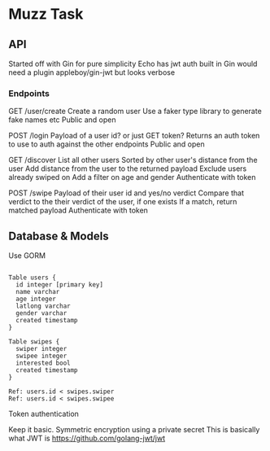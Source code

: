 # Muzz Task


## API

Started off with Gin for pure simplicity
Echo has jwt auth built in
Gin would need a plugin appleboy/gin-jwt but looks verbose


### Endpoints


GET /user/create
Create a random user
Use a faker type library to generate fake names etc
Public and open

POST /login
Payload of a user id? or just GET token?
Returns an auth token to use to auth against the other endpoints
Public and open

GET /discover
List all other users
Sorted by other user's distance from the user
Add distance from the user to the returned payload
Exclude users already swiped on
Add a filter on age and gender
Authenticate with token

POST /swipe
Payload of their user id and yes/no verdict
Compare that verdict to the their verdict of the user, if one exists
If a match, return matched payload
Authenticate with token



## Database & Models

Use GORM

```

Table users {
  id integer [primary key]
  name varchar
  age integer
  latlong varchar
  gender varchar
  created timestamp
}

Table swipes {
  swiper integer
  swipee integer
  interested bool
  created timestamp
}

Ref: users.id < swipes.swiper
Ref: users.id < swipes.swipee

```


Token authentication

Keep it basic. Symmetric encryption using a private secret
This is basically what JWT is
https://github.com/golang-jwt/jwt
